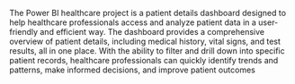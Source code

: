 The Power BI healthcare project is a patient details dashboard designed to help healthcare professionals access and analyze patient data in a user-friendly and efficient way.
The dashboard provides a comprehensive overview of patient details, including medical history, vital signs, and test results, all in one place.
With the ability to filter and drill down into specific patient records, healthcare professionals can quickly identify trends and patterns, make informed decisions, and improve patient outcomes
